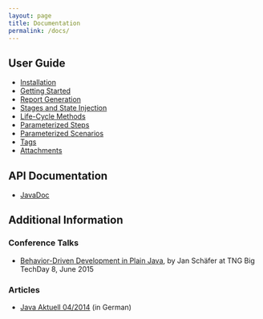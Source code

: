 ```yaml
---
layout: page
title: Documentation
permalink: /docs/
---
```


## User Guide

* [Installation]({{site.baseurl}}/docs/installation/)
* [Getting Started]({{site.baseurl}}/docs/gettingstarted/)
* [Report Generation]({{site.baseurl}}/docs/reportgeneration/)
* [Stages and State Injection]({{site.baseurl}}/docs/stages/)
* [Life-Cycle Methods]({{site.baseurl}}/docs/lifecycle/)
* [Parameterized Steps]({{site.baseurl}}/docs/parameterizedsteps/)
* [Parameterized Scenarios]({{site.baseurl}}/docs/parameterizedscenarios/)
* [Tags]({{site.baseurl}}/docs/tags/)
* [Attachments]({{site.baseurl}}/docs/attachments/)

## API Documentation

* [JavaDoc]({{site.baseurl}}/javadoc/)

## Additional Information

### Conference Talks

* [Behavior-Driven Development in Plain Java](http://www.techcast.com/events/bigtechday8/maffei-1345/), by Jan Schäfer at TNG Big TechDay 8, June 2015

### Articles

* [Java Aktuell 04/2014](http://jgiven.org/articles/JavaAktuell_042014_JGiven.pdf) (in German)